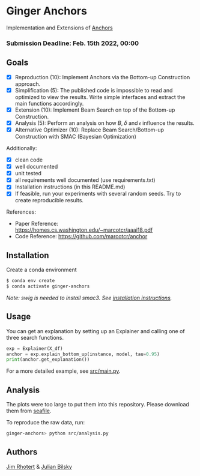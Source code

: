 # Ginger Anchors

Implementation and Extensions of [Anchors](https://homes.cs.washington.edu/~marcotcr/aaai18.pdf)

### Submission Deadline: Feb. 15th 2022, 00:00

## Goals
 * [X] Reproduction (10): Implement Anchors via the Bottom-up Construction approach.
 * [X] Simplification (5): The published code is impossible to read and optimized to view the results.
  Write simple interfaces and extract the main functions accordingly.
 * [X] Extension (10): Implement Beam Search on top of the Bottom-up Construction.
 * [X] Analysis (5): Perform an analysis on how 𝐵, 𝛿 and 𝜖 influence the results.
 * [X] Alternative Optimizer (10): Replace Beam Search/Bottom-up Construction with SMAC
(Bayesian Optimization)

Additionally:
* [X] clean code
* [X] well documented
* [X] unit tested
* [X] all requirements well documented (use requirements.txt)
* [X] Installation instructions (in this README.md)
* [X] If feasible, run your experiments with several random seeds. Try to create reproducible results.

References:
* Paper Reference: https://homes.cs.washington.edu/~marcotcr/aaai18.pdf
* Code Reference: https://github.com/marcotcr/anchor

## Installation

Create a conda environment
  ```bash
 $ conda env create
 $ conda activate ginger-anchors
  ```
  *Note: swig is needed to install smac3. See [installation instructions](https://automl.github.io/SMAC3/master/pages/getting_started/installation.html).*


## Usage

You can get an explanation by setting up an Explainer and calling one of three search functions.

```python
exp = Explainer(X_df)
anchor = exp.explain_bottom_up(instance, model, tau=0.95)
print(anchor.get_explanation())

```

For a more detailed example, see [src/main.py](https://github.com/automl-classroom/iml-ws21-projects-ginger-anchors/blob/main/src/main.py).

## Analysis

The plots were too large to put them into this repository. Please download them from [seafile](https://seafile.cloud.uni-hannover.de/d/1ba613292c774f8c87dc/).

To reproduce the raw data, run:

```bash
ginger-anchors> python src/analysis.py
```

## Authors

[Jim Rhotert](https://github.com/Dschimm) & [Julian Bilsky](https://github.com/julianbil)

